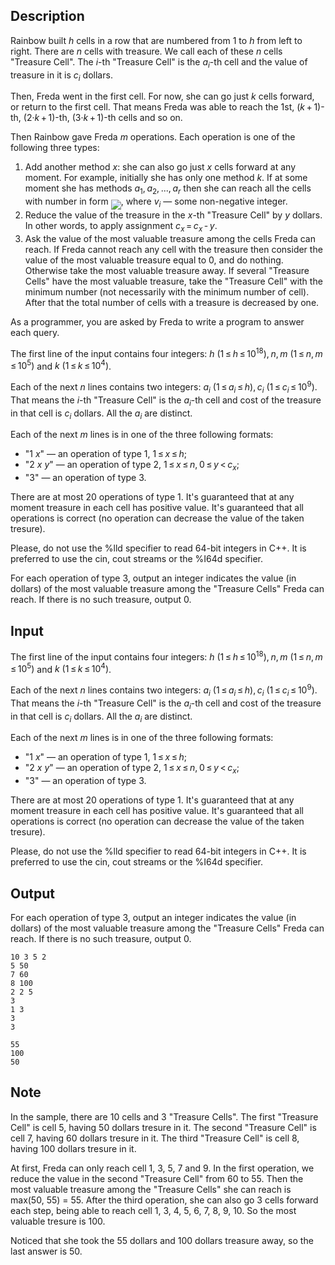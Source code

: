## Description

<div><p>Rainbow built <span class="tex-span"><i>h</i></span> cells in a row that are numbered from 1 to <span class="tex-span"><i>h</i></span> from left to right. There are <span class="tex-span"><i>n</i></span> cells with treasure. We call each of these <span class="tex-span"><i>n</i></span> cells "Treasure Cell". The <span class="tex-span"><i>i</i></span>-th "Treasure Cell" is the <span class="tex-span"><i>a</i><sub class="lower-index"><i>i</i></sub></span>-th cell and the value of treasure in it is <span class="tex-span"><i>c</i><sub class="lower-index"><i>i</i></sub></span> dollars.</p><p>Then, Freda went in the first cell. For now, she can go just <span class="tex-span"><i>k</i></span> cells forward, or return to the first cell. That means Freda was able to reach the 1st, (<span class="tex-span"><i>k</i> + 1</span>)-th, (<span class="tex-span">2·<i>k</i> + 1</span>)-th, (<span class="tex-span">3·<i>k</i> + 1</span>)-th cells and so on.</p><p>Then Rainbow gave Freda <span class="tex-span"><i>m</i></span> operations. Each operation is one of the following three types:</p><ol> <li> Add another method <span class="tex-span"><i>x</i></span>: she can also go just <span class="tex-span"><i>x</i></span> cells forward at any moment. For example, initially she has only one method <span class="tex-span"><i>k</i></span>. If at some moment she has methods <span class="tex-span"><i>a</i><sub class="lower-index">1</sub>, <i>a</i><sub class="lower-index">2</sub>, ..., <i>a</i><sub class="lower-index"><i>r</i></sub></span> then she can reach all the cells with number in form <img align="middle" class="tex-formula" src="file://4o1SrIOe.png" style="max-width: 100.0%;max-height: 100.0%;">, where <span class="tex-span"><i>v</i><sub class="lower-index"><i>i</i></sub></span> — some non-negative integer. </li><li> Reduce the value of the treasure in the <span class="tex-span"><i>x</i></span>-th "Treasure Cell" by <span class="tex-span"><i>y</i></span> dollars. In other words, to apply assignment <span class="tex-span"><i>c</i><sub class="lower-index"><i>x</i></sub> = <i>c</i><sub class="lower-index"><i>x</i></sub> - <i>y</i></span>. </li><li> Ask the value of the most valuable treasure among the cells Freda can reach. If Freda cannot reach any cell with the treasure then consider the value of the most valuable treasure equal to 0, and do nothing. Otherwise take the most valuable treasure away. If several "Treasure Cells" have the most valuable treasure, take the "Treasure Cell" with the minimum number (not necessarily with the minimum number of cell). After that the total number of cells with a treasure is decreased by one. </li></ol><p>As a programmer, you are asked by Freda to write a program to answer each query.</p></div><div class="input-specification"><p>The first line of the input contains four integers: <span class="tex-span"><i>h</i>&nbsp;(1 ≤ <i>h</i> ≤ 10<sup class="upper-index">18</sup>), <i>n</i>, <i>m</i>&nbsp;(1 ≤ <i>n</i>, <i>m</i> ≤ 10<sup class="upper-index">5</sup>)</span> and <span class="tex-span"><i>k</i>&nbsp;(1 ≤ <i>k</i> ≤ 10<sup class="upper-index">4</sup>)</span>.</p><p>Each of the next <span class="tex-span"><i>n</i></span> lines contains two integers: <span class="tex-span"><i>a</i><sub class="lower-index"><i>i</i></sub>&nbsp;(1 ≤ <i>a</i><sub class="lower-index"><i>i</i></sub> ≤ <i>h</i>), <i>c</i><sub class="lower-index"><i>i</i></sub>&nbsp;(1 ≤ <i>c</i><sub class="lower-index"><i>i</i></sub> ≤ 10<sup class="upper-index">9</sup>)</span>. That means the <span class="tex-span"><i>i</i></span>-th "Treasure Cell" is the <span class="tex-span"><i>a</i><sub class="lower-index"><i>i</i></sub></span>-th cell and cost of the treasure in that cell is <span class="tex-span"><i>c</i><sub class="lower-index"><i>i</i></sub></span> dollars. All the <span class="tex-span"><i>a</i><sub class="lower-index"><i>i</i></sub></span> are distinct.</p><p>Each of the next <span class="tex-span"><i>m</i></span> lines is in one of the three following formats:</p><ul> <li> "1 <span class="tex-span"><i>x</i></span>" — an operation of type 1, <span class="tex-span">1 ≤ <i>x</i> ≤ <i>h</i></span>; </li><li> "2 <span class="tex-span"><i>x</i></span> <span class="tex-span"><i>y</i></span>" — an operation of type 2, <span class="tex-span">1 ≤ <i>x</i> ≤ <i>n</i>, 0 ≤ <i>y</i> &lt; <i>c</i><sub class="lower-index"><i>x</i></sub></span>; </li><li> "3" — an operation of type 3. </li></ul><p>There are at most 20 operations of type 1. It's guaranteed that at any moment treasure in each cell has positive value. It's guaranteed that all operations is correct (no operation can decrease the value of the taken tresure).</p><p>Please, do not use the <span class="tex-font-style-tt">%lld</span> specifier to read 64-bit integers in С++. It is preferred to use the <span class="tex-font-style-tt">cin</span>, <span class="tex-font-style-tt">cout</span> streams or the <span class="tex-font-style-tt">%I64d</span> specifier.</p></div><div class="output-specification"><p>For each operation of type 3, output an integer indicates the value (in dollars) of the most valuable treasure among the "Treasure Cells" Freda can reach. If there is no such treasure, output 0.</p></div>

## Input

<p>The first line of the input contains four integers: <span class="tex-span"><i>h</i>&nbsp;(1 ≤ <i>h</i> ≤ 10<sup class="upper-index">18</sup>), <i>n</i>, <i>m</i>&nbsp;(1 ≤ <i>n</i>, <i>m</i> ≤ 10<sup class="upper-index">5</sup>)</span> and <span class="tex-span"><i>k</i>&nbsp;(1 ≤ <i>k</i> ≤ 10<sup class="upper-index">4</sup>)</span>.</p><p>Each of the next <span class="tex-span"><i>n</i></span> lines contains two integers: <span class="tex-span"><i>a</i><sub class="lower-index"><i>i</i></sub>&nbsp;(1 ≤ <i>a</i><sub class="lower-index"><i>i</i></sub> ≤ <i>h</i>), <i>c</i><sub class="lower-index"><i>i</i></sub>&nbsp;(1 ≤ <i>c</i><sub class="lower-index"><i>i</i></sub> ≤ 10<sup class="upper-index">9</sup>)</span>. That means the <span class="tex-span"><i>i</i></span>-th "Treasure Cell" is the <span class="tex-span"><i>a</i><sub class="lower-index"><i>i</i></sub></span>-th cell and cost of the treasure in that cell is <span class="tex-span"><i>c</i><sub class="lower-index"><i>i</i></sub></span> dollars. All the <span class="tex-span"><i>a</i><sub class="lower-index"><i>i</i></sub></span> are distinct.</p><p>Each of the next <span class="tex-span"><i>m</i></span> lines is in one of the three following formats:</p><ul> <li> "1 <span class="tex-span"><i>x</i></span>" — an operation of type 1, <span class="tex-span">1 ≤ <i>x</i> ≤ <i>h</i></span>; </li><li> "2 <span class="tex-span"><i>x</i></span> <span class="tex-span"><i>y</i></span>" — an operation of type 2, <span class="tex-span">1 ≤ <i>x</i> ≤ <i>n</i>, 0 ≤ <i>y</i> &lt; <i>c</i><sub class="lower-index"><i>x</i></sub></span>; </li><li> "3" — an operation of type 3. </li></ul><p>There are at most 20 operations of type 1. It's guaranteed that at any moment treasure in each cell has positive value. It's guaranteed that all operations is correct (no operation can decrease the value of the taken tresure).</p><p>Please, do not use the <span class="tex-font-style-tt">%lld</span> specifier to read 64-bit integers in С++. It is preferred to use the <span class="tex-font-style-tt">cin</span>, <span class="tex-font-style-tt">cout</span> streams or the <span class="tex-font-style-tt">%I64d</span> specifier.</p>

## Output

<p>For each operation of type 3, output an integer indicates the value (in dollars) of the most valuable treasure among the "Treasure Cells" Freda can reach. If there is no such treasure, output 0.</p>





```input1
10 3 5 2
5 50
7 60
8 100
2 2 5
3
1 3
3
3

```




```output1
55
100
50

```



## Note

<p>In the sample, there are 10 cells and 3 "Treasure Cells". The first "Treasure Cell" is cell 5, having 50 dollars tresure in it. The second "Treasure Cell" is cell 7, having 60 dollars tresure in it. The third "Treasure Cell" is cell 8, having 100 dollars tresure in it.</p><p>At first, Freda can only reach cell 1, 3, 5, 7 and 9. In the first operation, we reduce the value in the second "Treasure Cell" from 60 to 55. Then the most valuable treasure among the "Treasure Cells" she can reach is max(50, 55) = 55. After the third operation, she can also go 3 cells forward each step, being able to reach cell 1, 3, 4, 5, 6, 7, 8, 9, 10. So the most valuable tresure is 100.</p><p>Noticed that she took the 55 dollars and 100 dollars treasure away, so the last answer is 50.</p>
